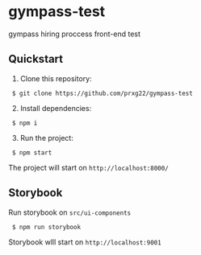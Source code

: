 # gympass-test
gympass hiring proccess front-end test

## Quickstart

1. Clone this repository:
```
 $ git clone https://github.com/prxg22/gympass-test
```

2. Install dependencies:
```
 $ npm i
```

3. Run the project:
```
 $ npm start
```

The project will start on `http://localhost:8000/`

## Storybook
Run storybook on `src/ui-components`
```
 $ npm run storybook
```

Storybook wlll start on `http://localhost:9001`
